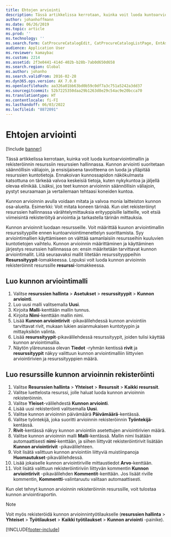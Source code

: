 ```yaml
---
title: Ehtojen arviointi
description: Tässä artikkelissa kerrotaan, kuinka voit luoda kuntoarviointimallin ja rekisteröinnin resurssiin resurssien hallinnassa.
author: johanhoffmann
ms.date: 06/26/2019
ms.topic: article
ms.prod: ''
ms.technology: ''
ms.search.form: CatProcureCatalogEdit, CatProcureCatalogListPage, EntAssetObjectCondition, EntAssetConditionTemplate
audience: Application User
ms.reviewer: kamaybac
ms.custom: 2214
ms.assetid: 2f3e0441-414d-402b-b28b-7ab0d650d658
ms.search.region: Global
ms.author: johanho
ms.search.validFrom: 2016-02-28
ms.dyn365.ops.version: AX 7.0.0
ms.openlocfilehash: aa326a01bb63bd0b59c0df7a3c751a5242a3dd37
ms.sourcegitcommit: 52b7225350daa29b1263d8e29c54ac9e20bcca70
ms.translationtype: HT
ms.contentlocale: fi-FI
ms.lasthandoff: 06/03/2022
ms.locfileid: "8872091"
---
```

# <a name="condition-assessment"></a>Ehtojen arviointi

[!include [banner](../../includes/banner.md)]

 

Tässä artikkelissa kerrotaan, kuinka voit luoda kuntoarviointimallin ja rekisteröinnin resurssiin resurssien hallinnassa. Kunnon arviointi suoritetaan säännöllisin väliajoin, ja ensisijaisena tavoitteena on luoda ja ylläpitää resurssien kuntotietoja. Ennakoivan kunnossapidon näkökulmasta katsottuna on tärkeää valvoa keskeisiä tietoja, kuten nykykuntoa ja jäljellä olevaa elinikää. Lisäksi, jos teet kunnon arvioinnin säännöllisin väliajoin, pystyt seuraamaan ja vertailemaan tehtaasi koneiden kuntoa.

Kunnon arvioinnin avulla voidaan mitata ja valvoa monia laitteiston kunnon osa-alueita. Esimerkki: Voit mitata koneen tärinää. Kun olet rekisteröinyt resurssien hallinnassa värähtelymittauksia erityyppisille laitteille, voit etsiä viimeisintä rekisteröityä arviointia ja tarkastella tärinän mittauksia.

Kunnon arvioinnit luodaan resursseille. Voit määrittää kuunon arviointimallin resurssityypille ennen kuntoarviointimenettelyn suorittamista. Syy arviointimallien käyttämiseen on välttää samanlaisiin resursseihin kuuluvien kuntotietojen vaihtelu. Kunnon arvioinnin määrittäminen ja käyttäminen järjestys resurssien hallinnassa on: ensin määritetään tarvittavat kunnon arviointimallit. Liitä seuraavaksi mallit liitetään resurssityyppeihin **Resurssityypit**-lomakkeessa. Lopuksi voit luoda kunnon arvioinnin rekisteröinnit resurssille **resurssi**-lomakkeessa.

## <a name="create-a-condition-assessment-template"></a>Luo kunnon arviointimalli

1. Valitse **resurssien hallinta** > **Asetukset** > **resurssityypit** > **Kunnon arviointi**.
2. Luo uusi malli valitsemalla **Uusi**.
3. Kirjoita **Malli**-kenttään mallin tunnus.
4. Kirjoita **Nimi**-kenttään mallin nimi.
5. Lisää **Kunnon arviointirivit** -pikavälilehdessä kunnon arviointiin tarvittavat rivit, mukaan lukien asianmukaisen kuntotyypin ja mittayksikön valinta.
6. Lisää **resurssityypit**-pikavälilehdessä resurssityypit, joiden tulisi käyttää kunnon arviointimallia.
7. Näytön yläreunassa olevan **Tiedot** -ryhmän kentissä **rivit** ja **resurssityypit** näkyy valittuun kunnon arviointimalliin liittyvien arviointirivien ja resurssityyppien määrä.


## <a name="create-condition-assessment-registration-on-an-asset"></a>Luo resurssille kunnon arvioinnin rekisteröinti

1. Valitse **Resurssien hallinta**  >  **Yhteiset**  >  **Resurssit**  >  **Kaikki resurssit**.
2. Valitse luettelosta resurssi, jolle haluat luoda kunnon arvioinnin rekisteröinnin.
3. Valitse **Yleiset**-välilehdestä **Kunnon arviointi**.
4. Lisää uusi rekisteröinti valitsemalla **Uusi**.
5. Valitse kunnon arvioinnin päivämäärä **Päivämäärä**-kentässä.
6. Valitse työntekijä, joka suoritti arvioinnin rekisteröinnin **Työntekijä**-kentässä.
7. **Rivit**-kentässä näkyy kunnon arviointiin asetettujen arviointirivien määrä.
8. Valitse kunnon arvioinnin malli **Malli**-kentässä. Mallin nimi lisätään automaattisesti **nimi**-kenttään, ja siihen liittyvät rekisteröintirivit lisätään **Kunnon arviointirivit** -pikavälilehteen.
9. Voit lisätä valittuun kunnon arviointiin liittyviä muistiinpanoja **Huomautukset**-pikavälilehdessä.
10. Lisää jokaiselle kunnon arviointiriville mittaustiedot **Arvo**-kenttään.
11. Voit lisätä valittuun rekisteröintiriviin liittyvän kommentin **Kunnon arviointirivit** -pikavälilehden **Kommentit**-kenttään. Jos lisäät riville kommentin, **Kommentti**-valintaruutu valitaan automaattisesti.

Kun olet tehnyt kunnon arvioinnin rekisteröinnin resurssille, voit tulostaa kunnon arviointiraportin.

>[!NOTE]
>Voit myös rekisteröidä kunnon arvioinnintyötilaukselle (**resurssien hallinta** > **Yhteiset** > **Työtilaukset** > **Kaikki työtilaukset** > **Kunnon arviointi** -painike).


[!INCLUDE[footer-include](../../../includes/footer-banner.md)]